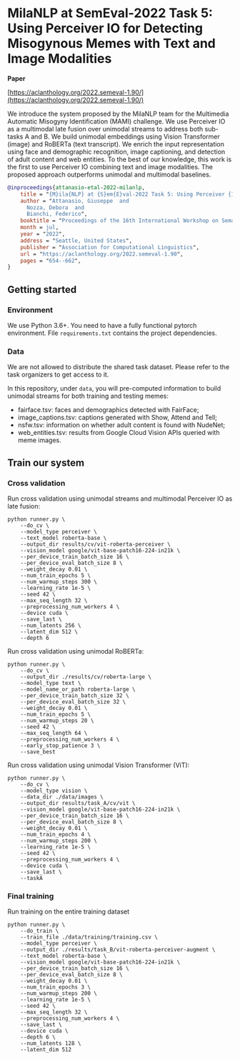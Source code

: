 # MilaNLP at SemEval-2022 Task 5: Using Perceiver IO for Detecting Misogynous Memes with Text and Image Modalities

**Paper**

[https://aclanthology.org/2022.semeval-1.90/](https://aclanthology.org/2022.semeval-1.90/)

We introduce the system proposed by the MilaNLP team for the Multimedia Automatic Misogyny Identification (MAMI) challenge. We use Perceiver IO as a multimodal late fusion over unimodal streams to address both sub-tasks A and B. We build unimodal embeddings using Vision Transformer (image) and RoBERTa (text transcript). We enrich the input representation using face and demographic recognition, image captioning, and detection of adult content and web entities. To the best of our knowledge, this work is the first to use Perceiver IO combining text and image modalities. The proposed approach outperforms unimodal and multimodal baselines.

```bibtex
@inproceedings{attanasio-etal-2022-milanlp,
    title = "{M}ila{NLP} at {S}em{E}val-2022 Task 5: Using Perceiver {IO} for Detecting Misogynous Memes with Text and Image Modalities",
    author = "Attanasio, Giuseppe  and
      Nozza, Debora  and
      Bianchi, Federico",
    booktitle = "Proceedings of the 16th International Workshop on Semantic Evaluation (SemEval-2022)",
    month = jul,
    year = "2022",
    address = "Seattle, United States",
    publisher = "Association for Computational Linguistics",
    url = "https://aclanthology.org/2022.semeval-1.90",
    pages = "654--662",
}
```

## Getting started

### Environment

We use Python 3.6+. You need to have a fully functional pytorch environment. File `requirements.txt` contains the project dependencies.

### Data

We are not allowed to distribute the shared task dataset. Please refer to the task organizers to get access to it.

In this repository, under `data`, you will pre-computed information to build unimodal streams for both training and testing memes:

- fairface.tsv: faces and demographics detected with FairFace;
- image_captions.tsv: captions generated with Show, Attend and Tell;
- nsfw.tsv: information on whether adult content is found with NudeNet;
- web_entities.tsv: results from Google Cloud Vision APIs queried with meme images.  

## Train our system

### Cross validation

Run cross validation using unimodal streams and multimodal Perceiver IO as late fusion:

    python runner.py \
        --do_cv \
        --model_type perceiver \
        --text_model roberta-base \
        --output_dir results/cv/vit-roberta-perceiver \
        --vision_model google/vit-base-patch16-224-in21k \
        --per_device_train_batch_size 16 \
        --per_device_eval_batch_size 8 \
        --weight_decay 0.01 \
        --num_train_epochs 5 \
        --num_warmup_steps 300 \
        --learning_rate 1e-5 \
        --seed 42 \
        --max_seq_length 32 \
        --preprocessing_num_workers 4 \
        --device cuda \
        --save_last \
        --num_latents 256 \
        --latent_dim 512 \
        --depth 6


Run cross validation using unimodal RoBERTa:

    python runner.py \
        --do_cv \
        --output_dir ./results/cv/roberta-large \
        --model_type text \
        --model_name_or_path roberta-large \
        --per_device_train_batch_size 32 \
        --per_device_eval_batch_size 32 \
        --weight_decay 0.01 \
        --num_train_epochs 5 \
        --num_warmup_steps 20 \
        --seed 42 \
        --max_seq_length 64 \
        --preprocessing_num_workers 4 \
        --early_stop_patience 3 \
        --save_best


Run cross validation using unimodal Vision Transformer (ViT):

    python runner.py \
        --do_cv \
        --model_type vision \
        --data_dir ./data/images \
        --output_dir results/task_A/cv/vit \
        --vision_model google/vit-base-patch16-224-in21k \
        --per_device_train_batch_size 16 \
        --per_device_eval_batch_size 8 \
        --weight_decay 0.01 \
        --num_train_epochs 4 \
        --num_warmup_steps 200 \
        --learning_rate 1e-5 \
        --seed 42 \
        --preprocessing_num_workers 4 \
        --device cuda \
        --save_last \
        --taskA 

### Final training

Run training on the entire training dataset

    python runner.py \
        --do_train \
        --train_file ./data/training/training.csv \
        --model_type perceiver \
        --output_dir ./results/task_B/vit-roberta-perceiver-augment \
        --text_model roberta-base \
        --vision_model google/vit-base-patch16-224-in21k \
        --per_device_train_batch_size 16 \
        --per_device_eval_batch_size 8 \
        --weight_decay 0.01 \
        --num_train_epochs 3 \
        --num_warmup_steps 200 \
        --learning_rate 1e-5 \
        --seed 42 \
        --max_seq_length 32 \
        --preprocessing_num_workers 4 \
        --save_last \
        --device cuda \
        --depth 6 \
        --num_latents 128 \
        --latent_dim 512

